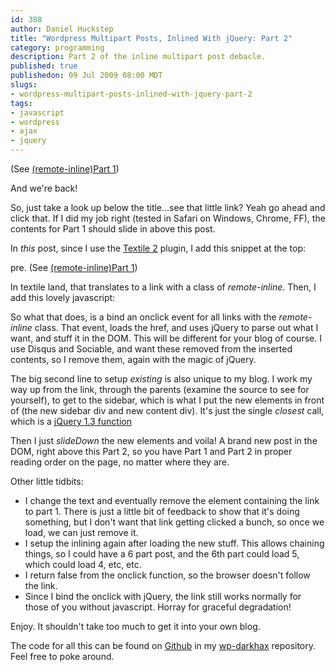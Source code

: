 ```yaml
--- 
id: 388
author: Daniel Huckstep
title: "Wordpress Multipart Posts, Inlined With jQuery: Part 2"
category: programming
description: Part 2 of the inline multipart post debacle.
published: true
publishedon: 09 Jul 2009 08:00 MDT
slugs: 
- wordpress-multipart-posts-inlined-with-jquery-part-2
tags: 
- javascript
- wordpress
- ajax
- jquery
---
```

(See [(remote-inline)Part
1](http://blog.darkhax.com/2009/07/08/wordpress-multipart-posts-inlined-with-jquery-part-1))

And we're back!

So, just take a look up below the title…see that little link? Yeah go
ahead and click that. If I did my job right (tested in Safari on
Windows, Chrome, FF), the contents for Part 1 should slide in above this
post.

In *this* post, since I use the [Textile
2](http://idly.org/category/textile) plugin, I add this snippet at the
top:

pre. (See [(remote-inline)Part
1](/2009/07/08/wordpress-multipart-posts-inlined-with-jquery-part-1))

In textile land, that translates to a link with a class of
*remote-inline*. Then, I add this lovely javascript:

<script type="text/javascript" src="http://gist.github.com/177747.js?file=jquery-remote-inline.js">
</script>
So what that does, is a bind an onclick event for all links with the
*remote-inline* class. That event, loads the href, and uses jQuery to
parse out what I want, and stuff it in the DOM. This will be different
for your blog of course. I use Disqus and Sociable, and want these
removed from the inserted contents, so I remove them, again with the
magic of jQuery.

The big second line to setup *existing* is also unique to my blog. I
work my way up from the link, through the parents (examine the source to
see for yourself), to get to the sidebar, which is what I put the new
elements in front of (the new sidebar div and new content div). It's
just the single *closest* call, which is a [jQuery 1.3
function](http://docs.jquery.com/Traversing/closest)

Then I just *slideDown* the new elements and voila! A brand new post in
the DOM, right above this Part 2, so you have Part 1 and Part 2 in
proper reading order on the page, no matter where they are.

Other little tidbits:

-   I change the text and eventually remove the element containing the
    link to part 1. There is just a little bit of feedback to show that
    it's doing something, but I don't want that link getting clicked a
    bunch, so once we load, we can just remove it.
-   I setup the inlining again after loading the new stuff. This allows
    chaining things, so I could have a 6 part post, and the 6th part
    could load 5, which could load 4, etc, etc.
-   I return false from the onclick function, so the browser doesn't
    follow the link.
-   Since I bind the onclick with jQuery, the link still works normally
    for those of you without javascript. Horray for graceful
    degradation!

Enjoy. It shouldn't take too much to get it into your own blog.

The code for all this can be found on [Github](http://github.com) in my
[wp-darkhax](http://github.com/darkhelmet/wp-darkhax/tree) repository.
Feel free to poke around.

